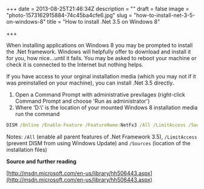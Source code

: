 +++
date = 2013-08-25T21:46:34Z
description = ""
draft = false
image = "photo-1573162915884-74c45ba4cfe6.jpg"
slug = "how-to-install-net-3-5-on-windows-8"
title = "How to install .Net 3.5 on Windows 8"

+++

When installing applications on Windows 8 you may be prompted to install the .Net framework. Windows will helpfully offer to download and install it for you, how nice…until it fails. You may be asked to reboot your machine or check it is connected to the Internet but nothing helps.

If you have access to your orginal installation media (which you may not if it was preinstalled on your machine), you can install .Net 3.5 directly.

1.  Open a Command Prompt with administrative previlages (right-click Command Prompt and choose 'Run as administrator')
2.  Where 'D:\\' is the location of your mounted Windows 8 installation media run the command

```cmd
DISM /Online /Enable-Feature /FeatureName:NetFx3 /All /LimitAccess /Source:d:\sources\sxs
```

Notes: ```/All``` (enable all parent features of .Net Framework 3.5), ```/LimitAccess``` (prevent DISM from using Windows Update) and ```/Sources``` (location of the installation files)

**Source and further reading**

[http://msdn.microsoft.com/en-us/library/hh506443.aspx](http://msdn.microsoft.com/en-us/library/hh506443.aspx)

